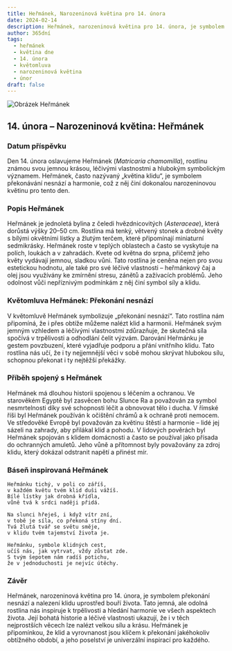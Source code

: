 ```yaml
---
title: Heřmánek, Narozeninová květina pro 14. února
date: 2024-02-14
description: Heřmánek, narozeninová květina pro 14. února, je symbolem Překonání nesnází. Objevte její jedinečný význam, fascinující příběhy a poezii, která oslavuje její krásu.
author: 365dní
tags:
  - heřmánek
  - květina dne
  - 14. února
  - květomluva
  - narozeninová květina
  - únor
draft: false
---
```


![Obrázek Heřmánek](https://cdn.pixabay.com/photo/2018/06/29/22/51/chamomile-3506765_640.jpg#center)


## 14. února – Narozeninová květina: Heřmánek

### Datum příspěvku

Den 14. února oslavujeme Heřmánek (_Matricaria chamomilla_), rostlinu známou svou jemnou krásou, léčivými vlastnostmi a hlubokým symbolickým významem. Heřmánek, často nazývaný „květina klidu“, je symbolem překonávání nesnází a harmonie, což z něj činí dokonalou narozeninovou květinu pro tento den.

### Popis Heřmánek

Heřmánek je jednoletá bylina z čeledi hvězdnicovitých (_Asteraceae_), která dorůstá výšky 20–50 cm. Rostlina má tenký, větvený stonek a drobné květy s bílými okvětními lístky a žlutým terčem, které připomínají miniaturní sedmikrásky. Heřmánek roste v teplých oblastech a často se vyskytuje na polích, loukách a v zahradách. Kvete od května do srpna, přičemž jeho květy vydávají jemnou, sladkou vůni. Tato rostlina je ceněna nejen pro svou estetickou hodnotu, ale také pro své léčivé vlastnosti – heřmánkový čaj a olej jsou využívány ke zmírnění stresu, zánětů a zažívacích problémů. Jeho odolnost vůči nepříznivým podmínkám z něj činí symbol síly a klidu.

### Květomluva Heřmánek: Překonání nesnází

V květomluvě Heřmánek symbolizuje „překonání nesnází“. Tato rostlina nám připomíná, že i přes obtíže můžeme nalézt klid a harmonii. Heřmánek svým jemným vzhledem a léčivými vlastnostmi zdůrazňuje, že skutečná síla spočívá v trpělivosti a odhodlání čelit výzvám. Darování Heřmánku je gestem povzbuzení, které vyjadřuje podporu a přání vnitřního klidu. Tato rostlina nás učí, že i ty nejjemnější věci v sobě mohou skrývat hlubokou sílu, schopnou překonat i ty nejtěžší překážky.

### Příběh spojený s Heřmánek

Heřmánek má dlouhou historii spojenou s léčením a ochranou. Ve starověkém Egyptě byl zasvěcen bohu Slunce Ra a považován za symbol nesmrtelnosti díky své schopnosti léčit a obnovovat tělo i ducha. V římské říši byl Heřmánek používán k očištění chrámů a k ochraně proti nemocem. Ve středověké Evropě byl považován za květinu štěstí a harmonie – lidé jej sázeli na zahrady, aby přilákal klid a pohodu. V lidových pověrách byl Heřmánek spojován s klidem domácnosti a často se používal jako přísada do ochranných amuletů. Jeho vůně a přítomnost byly považovány za zdroj klidu, který dokázal odstranit napětí a přinést mír.

### Báseň inspirovaná Heřmánek

```
Heřmánku tichý, v poli co záříš,  
v každém květu tvém klid duši vážíš.  
Bílé lístky jak drobná křídla,  
vůně tvá k srdci naději přidá.

Na slunci hřeješ, i když vítr zní,  
v tobě je síla, co překoná stíny dní.  
Tvá žlutá tvář se světu směje,  
v klidu tvém tajemství života je.

Heřmánku, symbole klidných cest,  
učíš nás, jak vytrvat, vždy zůstat zde.  
S tvým šepotem nám radíš potichu,  
že v jednoduchosti je nejvíc útěchy.
```

### Závěr

Heřmánek, narozeninová květina pro 14. února, je symbolem překonání nesnází a nalezení klidu uprostřed bouří života. Tato jemná, ale odolná rostlina nás inspiruje k trpělivosti a hledání harmonie ve všech aspektech života. Její bohatá historie a léčivé vlastnosti ukazují, že i v těch nejprostších věcech lze nalézt velkou sílu a krásu. Heřmánek je připomínkou, že klid a vyrovnanost jsou klíčem k překonání jakéhokoliv obtížného období, a jeho poselství je univerzální inspirací pro každého.
